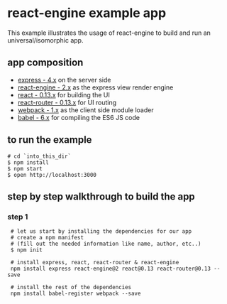 # react-engine example app
This example illustrates the usage of react-engine to build and run an universal/isomorphic app.

## app composition
* [express - 4.x](https://github.com/strongloop/express) on the server side
* [react-engine - 2.x](https://github.com/paypal/react-engine) as the express view render engine
* [react - 0.13.x](https://github.com/facebook/react) for building the UI
* [react-router - 0.13.x](https://github.com/rackt/react-router) for UI routing
* [webpack - 1.x](https://github.com/webpack/webpack) as the client side module loader
* [babel - 6.x](https://github.com/babel/babel) for compiling the ES6 JS code

## to run the example
```shell
# cd `into_this_dir`
$ npm install
$ npm start
$ open http://localhost:3000
```

## step by step walkthrough to build the app

### step 1
```shell
 # let us start by installing the dependencies for our app
 # create a npm manifest
 # (fill out the needed information like name, author, etc..)
 $ npm init

 # install express, react, react-router & react-engine
 npm install express react-engine@2 react@0.13 react-router@0.13 --save

 # install the rest of the dependencies
 npm install babel-register webpack --save
```
